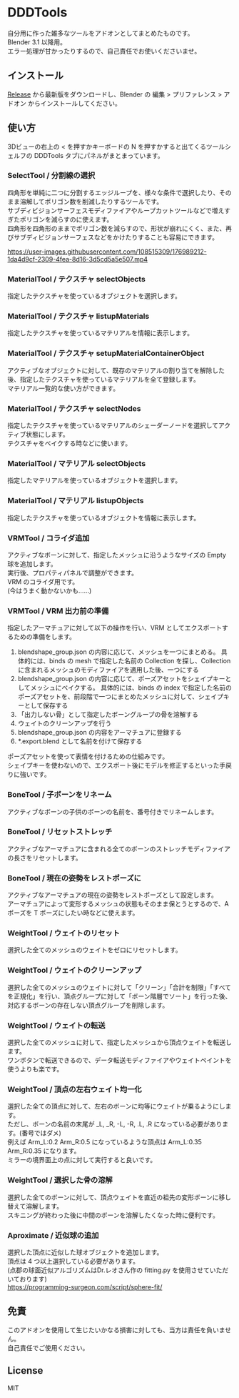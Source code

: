 # DDDTools
自分用に作った雑多なツールをアドオンとしてまとめたものです。  
Blender 3.1 以降用。  
エラー処理が甘かったりするので、自己責任でお使いくださいませ。  

## インストール
[Release](https://github.com/DaDaDan3D/DDDTools/releases) から最新版をダウンロードし、Blender の 編集 > プリファレンス > アドオン からインストールしてください。  

## 使い方
3Dビューの右上の < を押すかキーボードの N を押すかすると出てくるツールシェルフの DDDTools タブにパネルがまとまっています。  

### SelectTool / 分割線の選択
四角形を単純に二つに分割するエッジループを、様々な条件で選択したり、そのまま溶解してポリゴン数を削減したりするツールです。  
サブディビジョンサーフェスモディファイアやループカットツールなどで増えすぎたポリゴンを減らすのに使えます。  
四角形を四角形のままでポリゴン数を減らすので、形状が崩れにくく、また、再びサブディビジョンサーフェスなどをかけたりすることも容易にできます。  

https://user-images.githubusercontent.com/108515309/176989212-1da4d9cf-2309-4fea-8d16-3d5cd5a5e507.mp4


### MaterialTool / テクスチャ selectObjects
指定したテクスチャを使っているオブジェクトを選択します。  

### MaterialTool / テクスチャ listupMaterials
指定したテクスチャを使っているマテリアルを情報に表示します。  

### MaterialTool / テクスチャ setupMaterialContainerObject
アクティブなオブジェクトに対して、既存のマテリアルの割り当てを解除した後、指定したテクスチャを使っているマテリアルを全て登録します。  
マテリアル一覧的な使い方ができます。  

### MaterialTool / テクスチャ selectNodes
指定したテクスチャを使っているマテリアルのシェーダーノードを選択してアクティブ状態にします。  
テクスチャをベイクする時などに使います。  

### MaterialTool / マテリアル selectObjects
指定したマテリアルを使っているオブジェクトを選択します。  

### MaterialTool / マテリアル listupObjects
指定したテクスチャを使っているオブジェクトを情報に表示します。  

### VRMTool / コライダ追加
アクティブなボーンに対して、指定したメッシュに沿うようなサイズの Empty 球を追加します。  
実行後、プロパティパネルで調整ができます。  
VRM のコライダ用です。  
(今はうまく動かないかも……)  

### VRMTool / VRM 出力前の準備
指定したアーマチュアに対して以下の操作を行い、VRM としてエクスポートするための準備をします。  

1. blendshape_group.json の内容に応じて、メッシュを一つにまとめる。
具体的には、binds の mesh で指定した名前の Collection を探し、Collection に含まれるメッシュのモディファイアを適用した後、一つにする
1. blendshape_group.json の内容に応じて、ポーズアセットをシェイプキーとしてメッシュにベイクする。
具体的には、binds の index で指定した名前のポーズアセットを、前段階で一つにまとめたメッシュに対して、シェイプキーとして保存する
1. 「出力しない骨」として指定したボーングループの骨を溶解する
1. ウェイトのクリーンアップを行う
1. blendshape_group.json の内容をアーマチュアに登録する
1. *.export.blend として名前を付けて保存する

ポーズアセットを使って表情を付けるための仕組みです。  
シェイプキーを使わないので、エクスポート後にモデルを修正するといった手戻りに強いです。  


### BoneTool / 子ボーンをリネーム
アクティブなボーンの子供のボーンの名前を、番号付きでリネームします。  

### BoneTool / リセットストレッチ
アクティブなアーマチュアに含まれる全てのボーンのストレッチモディファイアの長さをリセットします。  

### BoneTool / 現在の姿勢をレストポーズに
アクティブなアーマチュアの現在の姿勢をレストポーズとして設定します。  
アーマチュアによって変形するメッシュの状態もそのまま保とうとするので、A ポーズを T ポーズにしたい時などに使えます。  

### WeightTool / ウェイトのリセット
選択した全てのメッシュのウェイトをゼロにリセットします。  

### WeightTool / ウェイトのクリーンアップ
選択した全てのメッシュのウェイトに対して「クリーン」「合計を制限」「すべてを正規化」を行い、頂点グループに対して「ボーン階層でソート」を行った後、対応するボーンの存在しない頂点グループを削除します。  

### WeightTool / ウェイトの転送
選択した全てのメッシュに対して、指定したメッシュから頂点ウェイトを転送します。  
ワンボタンで転送できるので、データ転送モディファイアやウェイトペイントを使うよりも楽です。  

### WeightTool / 頂点の左右ウェイト均一化
選択した全ての頂点に対して、左右のボーンに均等にウェイトが乗るようにします。  
ただし、ボーンの名前の末尾が \_L, \_R, -L, -R, .L, .R になっている必要があります。(番号ではダメ)  
例えば Arm_L:0.2 Arm_R:0.5 になっているような頂点は Arm_L:0.35 Arm_R:0.35 になります。  
ミラーの境界面上の点に対して実行すると良いです。  

### WeightTool / 選択した骨の溶解
選択した全てのボーンに対して、頂点ウェイトを直近の祖先の変形ボーンに移し替えて溶解します。  
スキニングが終わった後に中間のボーンを溶解したくなった時に便利です。  

### Aproximate / 近似球の追加
選択した頂点に近似した球オブジェクトを追加します。  
頂点は 4 つ以上選択している必要があります。  
(点郡の球面近似アルゴリズムはDr.レオさん作の fitting.py を使用させていただいております)  
https://programming-surgeon.com/script/sphere-fit/  


## 免責
このアドオンを使用して生じたいかなる損害に対しても、当方は責任を負いません。  
自己責任でご使用ください。  


## License
MIT



